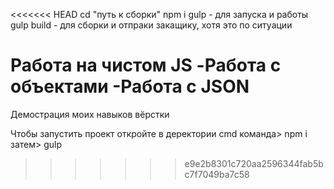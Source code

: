 <<<<<<< HEAD
cd "путь к сборки"
npm i
gulp - для запуска и работы
gulp build - для сборки и отпраки закащику, хотя это по ситуации

Работа на чистом JS
-Работа с объектами
-Работа с JSON
=======
Демострация моих навыков вёрстки

Чтобы запустить проект откройте в деректории cmd команда> npm i
затем> gulp
>>>>>>> e9e2b8301c720aa2596344fab5bc7f7049ba7c58
